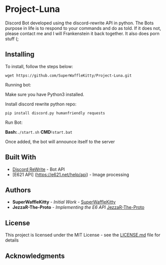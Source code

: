 # Project-Luna

Discord Bot developed using the discord-rewrite API in python. The Bots purpose in life is to respond to your commands and do as told. If it does not, please contact me and I will Frankenstein it back together. It also does porn stuff (;


## Installing

To install, follow the steps below:

```
wget https://github.com/SuperWaffleKitty/Project-Luna.git
```

Running bot:

Make sure you have Python3 installed.

Install discord rewrite python repo:
```
pip install discord.py humanfriendly requests
```

Run Bot:

**Bash:**```./start.sh```
**CMD:**```start.bat```

Once added, the bot will announce itself to the server

## Built With

* [Discord ReWrite](https://discordpy.readthedocs.io/en/latest/) - Bot API
* [E621 API] (https://e621.net/help/api) - Image processing

## Authors

* **SuperWaffleKitty** - *Initial Work* - [SuperWaffleKitty](https://github.com/SuperWaffleKitty)
* **JezzaR-The-Proto** - *Implementing the E6 API* [JezzaR-The-Proto](https://github.com/JezzaR-The-Proto)

## License

This project is licensed under the MIT License - see the [LICENSE.md](LICENSE.md) file for details

## Acknowledgments
